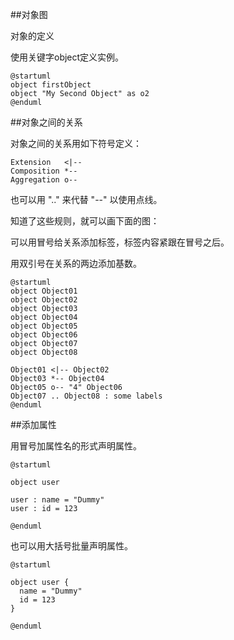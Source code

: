 ##对象图

对象的定义
 
使用关键字object定义实例。

	@startuml
	object firstObject
	object "My Second Object" as o2
	@enduml

##对象之间的关系

对象之间的关系用如下符号定义： 

	Extension	<|--	
	Composition	*--	
	Aggregation	o--	

也可以用 ".." 来代替 "--" 以使用点线。

知道了这些规则，就可以画下面的图：

可以用冒号给关系添加标签，标签内容紧跟在冒号之后。

用双引号在关系的两边添加基数。

	@startuml
	object Object01
	object Object02
	object Object03
	object Object04
	object Object05
	object Object06
	object Object07
	object Object08
	
	Object01 <|-- Object02
	Object03 *-- Object04
	Object05 o-- "4" Object06
	Object07 .. Object08 : some labels
	@enduml

##添加属性

用冒号加属性名的形式声明属性。

	@startuml
	
	object user
	
	user : name = "Dummy"
	user : id = 123
	
	@enduml

也可以用大括号批量声明属性。
	
	@startuml
	
	object user {
	  name = "Dummy"
	  id = 123
	}

	@enduml